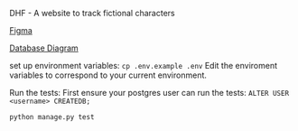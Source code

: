 DHF - A website to track fictional characters

[Figma](https://www.figma.com/file/IdY8QLekrR0EpmGWH3A2aD/DHF_Site?node-id=0%3A1)

[Database Diagram](https://lucid.app/lucidchart/76e43fbc-96b1-4c4f-8ab0-25a2b610cd84/view?page=0_0#)

set up environment variables:
`cp .env.example .env`
Edit the enviroment variables to correspond to your current environment.

Run the tests:
First ensure your postgres user can run the tests:
`ALTER USER <username> CREATEDB;`

`python manage.py test`
